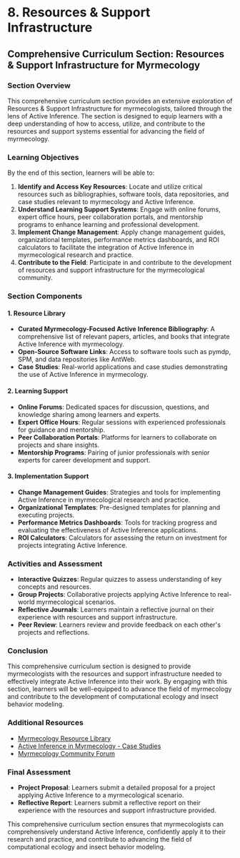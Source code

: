# 8. Resources & Support Infrastructure

## Comprehensive Curriculum Section: Resources & Support Infrastructure for Myrmecology

### Section Overview

This comprehensive curriculum section provides an extensive exploration of Resources & Support Infrastructure for myrmecologists, tailored through the lens of Active Inference. The section is designed to equip learners with a deep understanding of how to access, utilize, and contribute to the resources and support systems essential for advancing the field of myrmecology.

### Learning Objectives

By the end of this section, learners will be able to:

1. **Identify and Access Key Resources**: Locate and utilize critical resources such as bibliographies, software tools, data repositories, and case studies relevant to myrmecology and Active Inference.
2. **Understand Learning Support Systems**: Engage with online forums, expert office hours, peer collaboration portals, and mentorship programs to enhance learning and professional development.
3. **Implement Change Management**: Apply change management guides, organizational templates, performance metrics dashboards, and ROI calculators to facilitate the integration of Active Inference in myrmecological research and practice.
4. **Contribute to the Field**: Participate in and contribute to the development of resources and support infrastructure for the myrmecological community.

### Section Components

#### 1. Resource Library

- **Curated Myrmecology-Focused Active Inference Bibliography**: A comprehensive list of relevant papers, articles, and books that integrate Active Inference with myrmecology.
- **Open-Source Software Links**: Access to software tools such as pymdp, SPM, and data repositories like AntWeb.
- **Case Studies**: Real-world applications and case studies demonstrating the use of Active Inference in myrmecology.

#### 2. Learning Support

- **Online Forums**: Dedicated spaces for discussion, questions, and knowledge sharing among learners and experts.
- **Expert Office Hours**: Regular sessions with experienced professionals for guidance and mentorship.
- **Peer Collaboration Portals**: Platforms for learners to collaborate on projects and share insights.
- **Mentorship Programs**: Pairing of junior professionals with senior experts for career development and support.

#### 3. Implementation Support

- **Change Management Guides**: Strategies and tools for implementing Active Inference in myrmecological research and practice.
- **Organizational Templates**: Pre-designed templates for planning and executing projects.
- **Performance Metrics Dashboards**: Tools for tracking progress and evaluating the effectiveness of Active Inference applications.
- **ROI Calculators**: Calculators for assessing the return on investment for projects integrating Active Inference.

### Activities and Assessment

- **Interactive Quizzes**: Regular quizzes to assess understanding of key concepts and resources.
- **Group Projects**: Collaborative projects applying Active Inference to real-world myrmecological scenarios.
- **Reflective Journals**: Learners maintain a reflective journal on their experience with resources and support infrastructure.
- **Peer Review**: Learners review and provide feedback on each other's projects and reflections.

### Conclusion

This comprehensive curriculum section is designed to provide myrmecologists with the resources and support infrastructure needed to effectively integrate Active Inference into their work. By engaging with this section, learners will be well-equipped to advance the field of myrmecology and contribute to the development of computational ecology and insect behavior modeling.

### Additional Resources

- [Myrmecology Resource Library](https://www.myrmecology.org/resources)
- [Active Inference in Myrmecology - Case Studies](https://www.activeinference.org/case-studies/myrmecology)
- [Myrmecology Community Forum](https://www.myrmecologyforum.org)

### Final Assessment

- **Project Proposal**: Learners submit a detailed proposal for a project applying Active Inference to a myrmecological scenario.
- **Reflective Report**: Learners submit a reflective report on their experience with the resources and support infrastructure provided.

This comprehensive curriculum section ensures that myrmecologists can comprehensively understand Active Inference, confidently apply it to their research and practice, and contribute to advancing the field of computational ecology and insect behavior modeling.